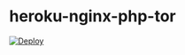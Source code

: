# heroku-nginx-php-tor
[![Deploy](https://www.herokucdn.com/deploy/button.svg)](https://github.com/2838778326/heroku-nginx-php-tor)
